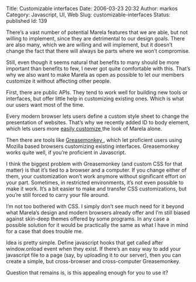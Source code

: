 Title: Customizable interfaces
Date: 2006-03-23 20:32
Author: markos
Category: Javascript, UI, Web
Slug: customizable-interfaces
Status: published
Id: 139

<html>
 <body>
  <div>
   <p>
    There’s a vast number of potential Marela features that we are able, but not willing to implement, since they are detrimental to our design goals. There are also many, which we are willing and will implement, but it doesn’t change the fact that there will always be parts where we won’t compromise.
   </p>
   <p>
    Still, even though it seems natural that benefits to many should be more important than benefits to few, I never got quite comfortable with this. That’s why we also want to make Marela as open as possible to let our members customize it without affecting other people.
   </p>
   <p>
    First, there are public APIs. They tend to work well for building new tools or interfaces, but offer little help in customizing existing ones. Which is what our users want most of the time.
   </p>
   <p>
    Every modern browser lets users define a custom style sheet to change the presentation of websites. That’s why we recently added ID to body element, which lets users more
    <a href="http://archivist.incutio.com/viewlist/css-discuss/13291">
     easily customize
    </a>
    the look of Marela alone.
   </p>
   <p>
    Then there are tools like
    <a href="http://greasemonkey.mozdev.org/">
     Greasemonkey
    </a>
    , which let proficient users using Mozilla based browsers customizing existing interfaces. Greasemonkey works quite well, if you’re proficient in Javascript.
   </p>
   <p>
    I think the biggest problem with Greasemonkey (and custom CSS for that matter) is that it’s tied to a browser and a computer. If you change either of them, your customization won’t work anymore without significant effort on your part. Sometimes, in restricted environments, it’s not even possible to make it work. It’s a bit easier to make and transfer CSS customizations, but you’re still forced to carry your file around.
   </p>
   <p>
    I’m not too bothered with CSS. I simply don’t see much need for it beyond what Marela’s design and modern browsers already offer and I’m still biased against skin-deep themes offered by some programs. In any case a possible solution for it would be practically the same as what I have in mind for a case that does trouble me.
   </p>
   <p>
    Idea is pretty simple. Define javascript hooks that get called after window.onload event when they exist. If there’s an easy way to add your javascript file to a page (say, by uploading it to our server), then you can create a simple, but cross-browser and cross-computer Greasemonkey.
   </p>
   <p>
    Question that remains is, is this appealing enough for you to use it?
   </p>
  </div>
 </body>
</html>